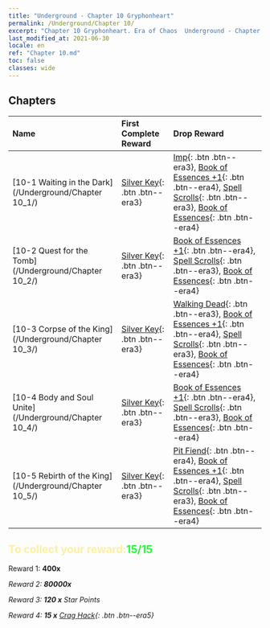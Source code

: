 ```yaml
---
title: "Underground - Chapter 10 Gryphonheart"
permalink: /Underground/Chapter 10/
excerpt: "Chapter 10 Gryphonheart. Era of Chaos  Underground - Chapter 10. Gryphonheart"
last_modified_at: 2021-06-30
locale: en
ref: "Chapter 10.md"
toc: false
classes: wide
---
```


## Chapters

  | Name |  First Complete Reward | Drop Reward |
  |:------------|:------------|:------------| 
  | [10-1 Waiting in the Dark](/Underground/Chapter 10_1/) | [Silver Key](/Items/con_693/){: .btn .btn--era3} | [Imp](/Items/unt_226/){: .btn .btn--era3}, [Book of Essences +1](/Items/mat_46/){: .btn .btn--era4}, [Spell Scrolls](/Items/con_694/){: .btn .btn--era3}, [Book of Essences](/Items/mat_39/){: .btn .btn--era4} |
  | [10-2 Quest for the Tomb](/Underground/Chapter 10_2/) | [Silver Key](/Items/con_693/){: .btn .btn--era3} | [Book of Essences +1](/Items/mat_46/){: .btn .btn--era4}, [Spell Scrolls](/Items/con_694/){: .btn .btn--era3}, [Book of Essences](/Items/mat_39/){: .btn .btn--era4} |
  | [10-3 Corpse of the King](/Underground/Chapter 10_3/) | [Silver Key](/Items/con_693/){: .btn .btn--era3} | [Walking Dead](/Items/unt_209/){: .btn .btn--era3}, [Book of Essences +1](/Items/mat_46/){: .btn .btn--era4}, [Spell Scrolls](/Items/con_694/){: .btn .btn--era3}, [Book of Essences](/Items/mat_39/){: .btn .btn--era4} |
  | [10-4 Body and Soul Unite](/Underground/Chapter 10_4/) | [Silver Key](/Items/con_693/){: .btn .btn--era3} | [Book of Essences +1](/Items/mat_46/){: .btn .btn--era4}, [Spell Scrolls](/Items/con_694/){: .btn .btn--era3}, [Book of Essences](/Items/mat_39/){: .btn .btn--era4} |
  | [10-5 Rebirth of the King](/Underground/Chapter 10_5/) | [Silver Key](/Items/con_693/){: .btn .btn--era3} | [Pit Fiend](/Items/unt_230/){: .btn .btn--era4}, [Book of Essences +1](/Items/mat_46/){: .btn .btn--era4}, [Spell Scrolls](/Items/con_694/){: .btn .btn--era3}, [Book of Essences](/Items/mat_39/){: .btn .btn--era4} |


## <span style="color: #ffeea0">To collect your reward:</span><span style="color: #27f73a">15/15</span>

 Reward 1:  **400x** <i class="fas fa-gem"/>

 Reward 2:  **80000x** <i class="fas fa-coins"/>

 Reward 3: **120 x** Star Points

 Reward 4: **15 x** [Crag Hack](/Items/her_375/){: .btn .btn--era5}

